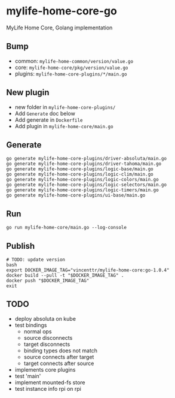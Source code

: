 # mylife-home-core-go

MyLife Home Core, Golang implementation

## Bump

- common: `mylife-home-common/version/value.go`
- core: `mylife-home-core/pkg/version/value.go`
- plugins: `mylife-home-core-plugins/*/main.go`

## New plugin

- new folder in `mylife-home-core-plugins/`
- Add `Generate` doc below
- Add generate in `Dockerfile`
- Add plugin in `mylife-home-core/main.go`

## Generate

```shell
go generate mylife-home-core-plugins/driver-absoluta/main.go
go generate mylife-home-core-plugins/driver-tahoma/main.go
go generate mylife-home-core-plugins/logic-base/main.go
go generate mylife-home-core-plugins/logic-clim/main.go
go generate mylife-home-core-plugins/logic-colors/main.go
go generate mylife-home-core-plugins/logic-selectors/main.go
go generate mylife-home-core-plugins/logic-timers/main.go
go generate mylife-home-core-plugins/ui-base/main.go
```

## Run

```shell
go run mylife-home-core/main.go --log-console
```

## Publish

```shell
# TODO: update version
bash
export DOCKER_IMAGE_TAG="vincenttr/mylife-home-core:go-1.0.4"
docker build --pull -t "$DOCKER_IMAGE_TAG" .
docker push "$DOCKER_IMAGE_TAG"
exit
```

## TODO

- deploy absoluta on kube
- test bindings
  - normal ops
  - source disconnects
  - target disconnects
  - binding types does not match
  - source connects after target
  - target connects after source
- implements core plugins
- test 'main'
- implement mounted-fs store
- test instance info rpi on rpi